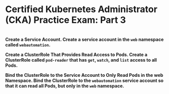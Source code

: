 # Certified Kubernetes Administrator (CKA) Practice Exam: Part 3

\
**Create a Service Account. Create a service account in the `web` namespace called `webautomation`.**





**Create a ClusterRole That Provides Read Access to Pods. Create a ClusterRole called `pod-reader` that has `get`, `watch`, and `list` access to all Pods.**





**Bind the ClusterRole to the Service Account to Only Read Pods in the web Namespace. Bind the ClusterRole to the `webautomation` service account so that it can read all Pods, but only in the `web` namespace.**

